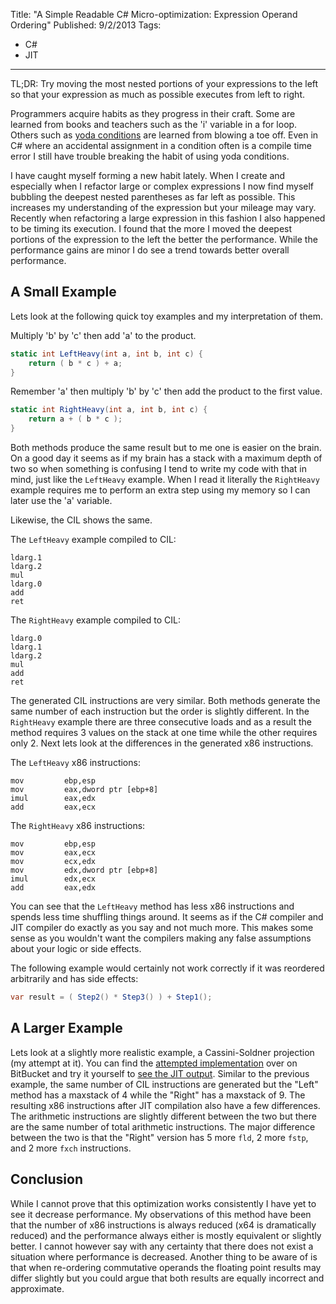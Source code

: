 Title: "A Simple Readable C# Micro-optimization: Expression Operand Ordering"
Published: 9/2/2013
Tags:
  - C#
  - JIT
---

TL;DR: Try moving the most nested portions of your expressions to the left so that your expression as much as possible executes from left to right.

Programmers acquire habits as they progress in their craft.
Some are learned from books and teachers such as the 'i' variable in a for loop.
Others such as [yoda conditions](http://www.codinghorror.com/blog/2012/07/new-programming-jargon.html) are learned from blowing a toe off.
Even in C# where an accidental assignment in a condition often is a compile time error I still have trouble breaking the habit of using yoda conditions.

I have caught myself forming a new habit lately.
When I create and especially when I refactor large or complex expressions I now find myself bubbling the deepest nested parentheses as far left as possible.
This increases my understanding of the expression but your mileage may vary.
Recently when refactoring a large expression in this fashion I also happened to be timing its execution.
I found that the more I moved the deepest portions of the expression to the left the better the performance.
While the performance gains are minor I do see a trend towards better overall performance.

## A Small Example

Lets look at the following quick toy examples and my interpretation of them.

Multiply 'b' by 'c' then add 'a' to the product.

```csharp
static int LeftHeavy(int a, int b, int c) {
    return ( b * c ) + a;
}
```

Remember 'a' then multiply 'b' by 'c' then add the product to the first value.

```csharp
static int RightHeavy(int a, int b, int c) {
    return a + ( b * c );
}
```

Both methods produce the same result but to me one is easier on the brain.
On a good day it seems as if my brain has a stack with a maximum depth of two so when something is confusing I tend to write my code with that in mind, just like the `LeftHeavy` example.
When I read it literally the `RightHeavy` example requires me to perform an extra step using my memory so I can later use the 'a' variable.

Likewise, the CIL shows the same.

The `LeftHeavy` example compiled to CIL:

```
ldarg.1
ldarg.2
mul
ldarg.0
add
ret
```

The `RightHeavy` example compiled to CIL:

```
ldarg.0
ldarg.1
ldarg.2
mul
add
ret
```

The generated CIL instructions are very similar.
Both methods generate the same number of each instruction but the order is slightly different.
In the `RightHeavy` example there are three consecutive loads and as a result the method requires 3 values on the stack at one time while the other requires only 2.
Next lets look at the differences in the generated x86 instructions.

The `LeftHeavy` x86 instructions:

```
mov         ebp,esp
mov         eax,dword ptr [ebp+8]
imul        eax,edx
add         eax,ecx
```

The `RightHeavy` x86 instructions:

```
mov         ebp,esp
mov         eax,ecx
mov         ecx,edx
mov         edx,dword ptr [ebp+8]
imul        edx,ecx
add         eax,edx
```

You can see that the `LeftHeavy` method has less x86 instructions and spends less time shuffling things around.
It seems as if the C# compiler and JIT compiler do exactly as you say and not much more.
This makes some sense as you wouldn't want the compilers making any false assumptions about your logic or side effects.

The following example would certainly not work correctly if it was reordered arbitrarily and has side effects:

```csharp
var result = ( Step2() * Step3() ) + Step1();
```
## A Larger Example

Lets look at a slightly more realistic example, a Cassini-Soldner projection (my attempt at it).
You can find the [attempted implementation](https://bitbucket.org/aarondandy/expressionorderingoptimization) over on BitBucket and try it yourself to [see the JIT output](https://blogs.msdn.microsoft.com/vancem/2006/02/20/how-to-use-visual-studio-to-investigate-code-generation-questions-in-managed-code/).
Similar to the previous example, the same number of CIL instructions are generated but the "Left" method has a maxstack of 4 while the "Right" has a maxstack of 9.
The resulting x86 instructions after JIT compilation also have a few differences.
The arithmetic instructions are slightly different between the two but there are the same number of total arithmetic instructions.
The major difference between the two is that the "Right" version has 5 more `fld`, 2 more `fstp`, and 2 more `fxch` instructions.

## Conclusion

While I cannot prove that this optimization works consistently I have yet to see it decrease performance.
My observations of this method have been that the number of x86 instructions is always reduced (x64 is dramatically reduced) and the performance always either is mostly equivalent or slightly better.
I cannot however say with any certainty that there does not exist a situation where performance is decreased.
Another thing to be aware of is that when re-ordering commutative operands the floating point results may differ slightly but you could argue that both results are equally incorrect and approximate.